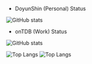 

<!--
**DoyunShin/DoyunShin** is a ✨ _special_ ✨ repository because its `README.md` (this file) appears on your GitHub profile.

Here are some ideas to get you started:

- 🔭 I’m currently working on ...
- 🌱 I’m currently learning ...
- 👯 I’m looking to collaborate on ...
- 🤔 I’m looking for help with ...
- 💬 Ask me about ...
- 📫 How to reach me: ...
- 😄 Pronouns: ...
- ⚡ Fun fact: ...
-->

* DoyunShin (Personal) Status

![GitHub stats](https://github-readme-stats.vercel.app/api?username=DoyunShin&show_icons=true&theme=onedark&count_private=true)

* onTDB (Work) Status

![GitHub stats](https://github-readme-stats.vercel.app/api?username=onTDB&show_icons=true&theme=onedark&count_private=true)


![Top Langs](https://github-readme-stats.vercel.app/api/top-langs/?username=DoyunShin&layout=compact&theme=onedark)
![Top Langs](https://github-readme-stats.vercel.app/api/top-langs/?username=onTDB&layout=compact&theme=onedark)
